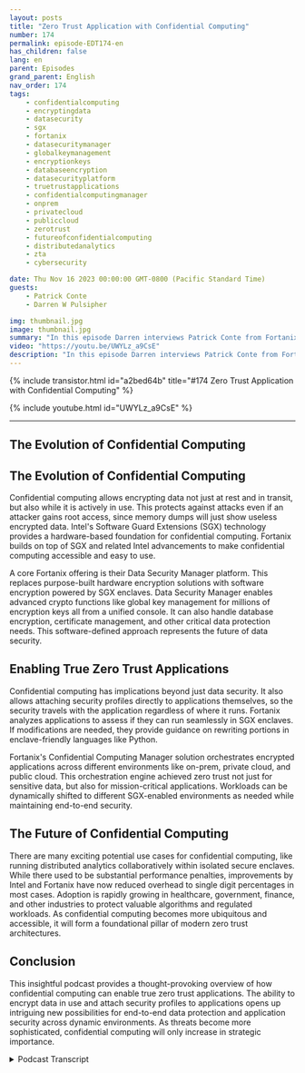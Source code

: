 ```yaml
---
layout: posts
title: "Zero Trust Application with Confidential Computing"
number: 174
permalink: episode-EDT174-en
has_children: false
lang: en
parent: Episodes
grand_parent: English
nav_order: 174
tags:
    - confidentialcomputing
    - encryptingdata
    - datasecurity
    - sgx
    - fortanix
    - datasecuritymanager
    - globalkeymanagement
    - encryptionkeys
    - databaseencryption
    - datasecurityplatform
    - truetrustapplications
    - confidentialcomputingmanager
    - onprem
    - privatecloud
    - publiccloud
    - zerotrust
    - futureofconfidentialcomputing
    - distributedanalytics
    - zta
    - cybersecurity

date: Thu Nov 16 2023 00:00:00 GMT-0800 (Pacific Standard Time)
guests:
    - Patrick Conte
    - Darren W Pulsipher

img: thumbnail.jpg
image: thumbnail.jpg
summary: "In this episode Darren interviews Patrick Conte from Fortanix about leveraging confidential computing in securiting applications in zero trust architectures."
video: "https://youtu.be/UWYLz_a9CsE"
description: "In this episode Darren interviews Patrick Conte from Fortanix about leveraging confidential computing in securiting applications in zero trust architectures."
---
```


<div>
{% include transistor.html id="a2bed64b" title="#174 Zero Trust Application with Confidential Computing" %}

{% include youtube.html id="UWYLz_a9CsE" %}
</div>

---

## The Evolution of Confidential Computing

## The Evolution of Confidential Computing

Confidential computing allows encrypting data not just at rest and in transit, but also while it is actively in use. This protects against attacks even if an attacker gains root access, since memory dumps will just show useless encrypted data. Intel's Software Guard Extensions (SGX) technology provides a hardware-based foundation for confidential computing. Fortanix builds on top of SGX and related Intel advancements to make confidential computing accessible and easy to use.

A core Fortanix offering is their Data Security Manager platform. This replaces purpose-built hardware encryption solutions with software encryption powered by SGX enclaves. Data Security Manager enables advanced crypto functions like global key management for millions of encryption keys all from a unified console. It can also handle database encryption, certificate management, and other critical data protection needs. This software-defined approach represents the future of data security.

## Enabling True Zero Trust Applications

Confidential computing has implications beyond just data security. It also allows attaching security profiles directly to applications themselves, so the security travels with the application regardless of where it runs. Fortanix analyzes applications to assess if they can run seamlessly in SGX enclaves. If modifications are needed, they provide guidance on rewriting portions in enclave-friendly languages like Python.

Fortanix's Confidential Computing Manager solution orchestrates encrypted applications across different environments like on-prem, private cloud, and public cloud. This orchestration engine achieved zero trust not just for sensitive data, but also for mission-critical applications. Workloads can be dynamically shifted to different SGX-enabled environments as needed while maintaining end-to-end security.

## The Future of Confidential Computing

There are many exciting potential use cases for confidential computing, like running distributed analytics collaboratively within isolated secure enclaves. While there used to be substantial performance penalties, improvements by Intel and Fortanix have now reduced overhead to single digit percentages in most cases. Adoption is rapidly growing in healthcare, government, finance, and other industries to protect valuable algorithms and regulated workloads. As confidential computing becomes more ubiquitous and accessible, it will form a foundational pillar of modern zero trust architectures.

## Conclusion

This insightful podcast provides a thought-provoking overview of how confidential computing can enable true zero trust applications. The ability to encrypt data in use and attach security profiles to applications opens up intriguing new possibilities for end-to-end data protection and application security across dynamic environments. As threats become more sophisticated, confidential computing will only increase in strategic importance.



<details>
<summary> Podcast Transcript </summary>

<p></p>

</details>
